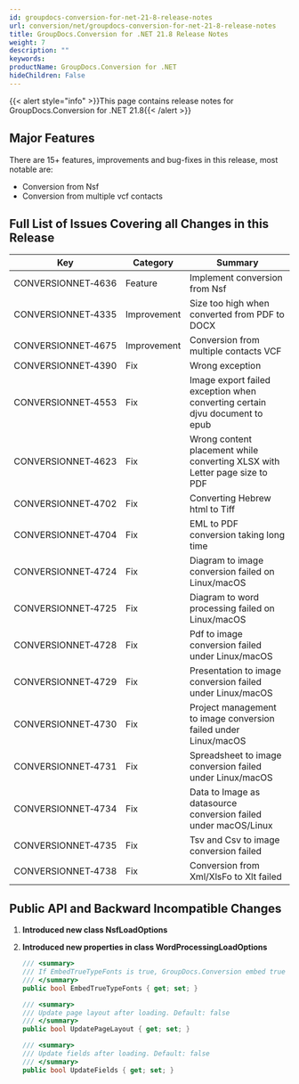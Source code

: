 ```yaml
---
id: groupdocs-conversion-for-net-21-8-release-notes
url: conversion/net/groupdocs-conversion-for-net-21-8-release-notes
title: GroupDocs.Conversion for .NET 21.8 Release Notes
weight: 7
description: ""
keywords: 
productName: GroupDocs.Conversion for .NET
hideChildren: False
---
```

{{< alert style="info" >}}This page contains release notes for GroupDocs.Conversion for .NET 21.8{{< /alert >}}

## Major Features

There are 15+ features, improvements and bug-fixes in this release, most notable are:
*   Conversion from Nsf
*   Conversion from multiple vcf contacts

 
## Full List of Issues Covering all Changes in this Release


| Key | Category | Summary |
| --- | --- | --- |
| CONVERSIONNET&#8209;4636 | Feature | Implement conversion from Nsf |
| CONVERSIONNET&#8209;4335 | Improvement | Size too high when converted from PDF to DOCX |
| CONVERSIONNET&#8209;4675 | Improvement | Conversion from multiple contacts VCF |
| CONVERSIONNET&#8209;4390 | Fix | Wrong exception |
| CONVERSIONNET&#8209;4553 | Fix | Image export failed exception when converting certain djvu document to epub |
| CONVERSIONNET&#8209;4623 | Fix | Wrong content placement while converting XLSX with Letter page size to PDF |
| CONVERSIONNET&#8209;4702 | Fix | Converting Hebrew html to Tiff |
| CONVERSIONNET&#8209;4704 | Fix | EML to PDF conversion taking long time |
| CONVERSIONNET&#8209;4724 | Fix | Diagram to image conversion failed on Linux/macOS |
| CONVERSIONNET&#8209;4725 | Fix | Diagram to word processing failed on Linux/macOS |
| CONVERSIONNET&#8209;4728 | Fix | Pdf to image conversion failed under Linux/macOS |
| CONVERSIONNET&#8209;4729 | Fix | Presentation to image conversion failed under Linux/macOS |
| CONVERSIONNET&#8209;4730 | Fix | Project management to image conversion failed under Linux/macOS |
| CONVERSIONNET&#8209;4731 | Fix | Spreadsheet to image conversion failed under Linux/macOS |
| CONVERSIONNET&#8209;4734 | Fix | Data to Image as datasource conversion failed under macOS/Linux |
| CONVERSIONNET&#8209;4735 | Fix | Tsv and Csv to image conversion failed |
| CONVERSIONNET&#8209;4738 | Fix | Conversion from Xml/XlsFo to Xlt failed |




## Public API and Backward Incompatible Changes

1.  **Introduced new class NsfLoadOptions**
2.  **Introduced new properties in class WordProcessingLoadOptions**
    
    ```csharp
    /// <summary>
    /// If EmbedTrueTypeFonts is true, GroupDocs.Conversion embed true type fonts in the output document. Default: false
    /// </summary>
    public bool EmbedTrueTypeFonts { get; set; }

    /// <summary>
    /// Update page layout after loading. Default: false
    /// </summary>
    public bool UpdatePageLayout { get; set; }

    /// <summary>
    /// Update fields after loading. Default: false
    /// </summary>
    public bool UpdateFields { get; set; }
    ```